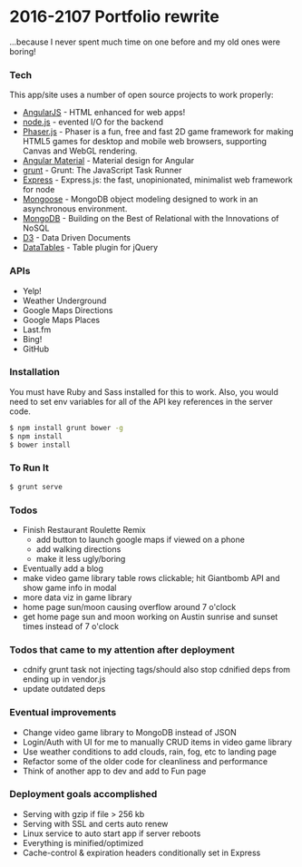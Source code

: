 # 2016-2107 Portfolio rewrite

...because I never spent much time on one before and my old ones were boring!

### Tech

This app/site uses a number of open source projects to work properly:

* [AngularJS](https://github.com/angular/angular) - HTML enhanced for web apps!
* [node.js](https://nodejs.org/en/) - evented I/O for the backend
* [Phaser.js](https://github.com/photonstorm/phaser) - Phaser is a fun, free and fast 2D game framework for making HTML5 games for desktop and mobile web browsers, supporting Canvas and WebGL rendering.
* [Angular Material](https://github.com/angular/material) - Material design for Angular
* [grunt](https://github.com/gruntjs/grunt) - Grunt: The JavaScript Task Runner
* [Express](https://github.com/expressjs/express) - Express.js: the fast, unopinionated, minimalist web framework for node
* [Mongoose](https://github.com/Automattic/mongoose) - MongoDB object modeling designed to work in an asynchronous environment.
* [MongoDB](https://www.mongodb.com/) - Building on the Best of Relational with the Innovations of NoSQL
* [D3](https://d3js.org/) - Data Driven Documents
* [DataTables](https://datatables.net/) - Table plugin for jQuery

### APIs

 - Yelp!
 - Weather Underground
 - Google Maps Directions
 - Google Maps Places
 - Last.fm
 - Bing!
 - GitHub

### Installation
You must have Ruby and Sass installed for this to work. Also, you would need to set env variables for all of the API key references in the server code.

```sh
$ npm install grunt bower -g
$ npm install
$ bower install
```

### To Run It
```sh
$ grunt serve
```


### Todos
- Finish Restaurant Roulette Remix
  - add button to launch google maps if viewed on a phone
  - add walking directions
  - make it less ugly/boring
- Eventually add a blog
- make video game library table rows clickable; hit Giantbomb API and show game info in modal
- more data viz in game library
- home page sun/moon causing overflow around 7 o'clock
- get home page sun and moon working on Austin sunrise and sunset times instead of 7 o'clock
 
### Todos that came to my attention after deployment
- cdnify grunt task not injecting tags/should also stop cdnified deps from ending up in vendor.js
- update outdated deps

### Eventual improvements
- Change video game library to MongoDB instead of JSON
- Login/Auth with UI for me to manually CRUD items in video game library
- Use weather conditions to add clouds, rain, fog, etc to landing page
- Refactor some of the older code for cleanliness and performance
- Think of another app to dev and add to Fun page

### Deployment goals accomplished
- Serving with gzip if file > 256 kb
- Serving with SSL and certs auto renew
- Linux service to auto start app if server reboots
- Everything is minified/optimized
- Cache-control & expiration headers conditionally set in Express

